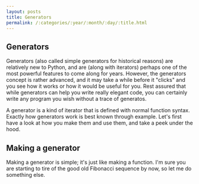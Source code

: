 ```yaml
---
layout: posts
title: Generators
permalink: /:categories/:year/:month/:day/:title.html
---
```


Generators
----------

 Generators (also called simple generators for historical reasons) are relatively new to Python,
 and are (along with iterators) perhaps one of the most powerful features to come along for years. However, the 
 generators concept is rather advanced, and it may take a while before it "clicks" and you see how it works or
 how it would be useful for you. Rest assured that while generators can help you write really elegant code, you can
 certainly write any program you wish without a trace of generatos.

A generator is a kind of iterator that is defined with normal function syntax. Exactly how generators
work is best known through example. Let's first have a look at how you make them and use them, and take a peek 
under the hood.  

Making a generator
------------------

 Making a generator is simple; it's just like making a function. I'm sure you are starting to tire of 
 the good old Fibonacci sequence by now, so let me do something else.